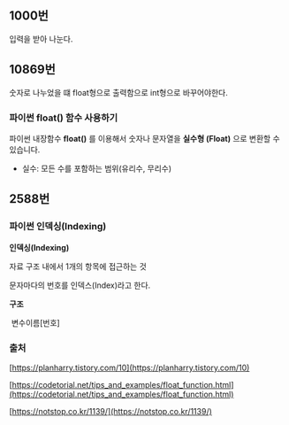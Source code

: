 ## 1000번

입력을 받아 나눈다.


## 10869번

숫자로 나누었을 떄 float형으로 출력함으로 int형으로 바꾸어야한다.

### ****파이썬 float() 함수 사용하기****

파이썬 내장함수 **float()**
를 이용해서 숫자나 문자열을 **실수형 (Float)**
으로 변환할 수 있습니다.

 * 실수: 모든 수를 포함하는 범위(유리수, 무리수)

## 2588번

### ****파이썬 인덱싱(Indexing)****

**인덱싱(Indexing)**

자료 구조 내에서 1개의 항목에 접근하는 것

문자마다의 번호를 인덱스(Index)라고 한다.

**구조**

 변수이름[번호]

### 출처

[https://planharry.tistory.com/10](https://planharry.tistory.com/10)

[https://codetorial.net/tips_and_examples/float_function.html](https://codetorial.net/tips_and_examples/float_function.html)

[https://notstop.co.kr/1139/](https://notstop.co.kr/1139/)
